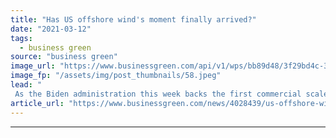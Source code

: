 ```yaml
---
title: "Has US offshore wind's moment finally arrived?"
date: "2021-03-12"
tags: 
  - business green
source: "business green"
image_url: "https://www.businessgreen.com/api/v1/wps/bb89d48/3f29bd4c-3d4e-4802-9b91-296ff87b29bb/2/offshorewind-sstock-185x114.jpeg"
image_fp: "/assets/img/post_thumbnails/58.jpeg"
lead: "
 As the Biden administration this week backs the first commercial scale offshore wind farm in the US, hopes are building for a renewable energy boom ..."
article_url: "https://www.businessgreen.com/news/4028439/us-offshore-wind-moment-finally-arrived"
---
```


---
